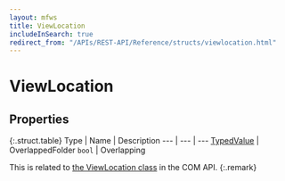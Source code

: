```yaml
---
layout: mfws
title: ViewLocation
includeInSearch: true
redirect_from: "/APIs/REST-API/Reference/structs/viewlocation.html"
---
```


# ViewLocation

## Properties

{:.struct.table}
Type | Name | Description
--- | --- | ---
[TypedValue](../typedvalue) | OverlappedFolder 
`bool` | Overlapping

This is related to [the ViewLocation class](https://www.m-files.com/api/documentation/latest/index.html#MFilesAPI~ViewLocation.html) in the COM API.
{:.remark}
